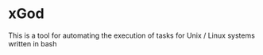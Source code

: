 # xGod
This is a tool for automating the execution of tasks for Unix / Linux systems written in bash

